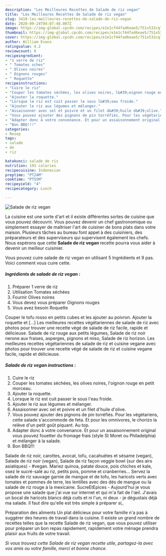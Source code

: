 ```yaml
---
description: "Les Meilleures Recettes de Salade de riz vegan"
title: "Les Meilleures Recettes de Salade de riz vegan"
slug: 3410-les-meilleures-recettes-de-salade-de-riz-vegan
date: 2020-09-24T04:07:48.087Z
image: https://img-global.cpcdn.com/recipes/e1e1cf44fad6eae5/751x532cq70/salade-de-riz-vegan-photo-principale-de-la-recette.jpg
thumbnail: https://img-global.cpcdn.com/recipes/e1e1cf44fad6eae5/751x532cq70/salade-de-riz-vegan-photo-principale-de-la-recette.jpg
cover: https://img-global.cpcdn.com/recipes/e1e1cf44fad6eae5/751x532cq70/salade-de-riz-vegan-photo-principale-de-la-recette.jpg
author: William Evans
ratingvalue: 4.2
reviewcount: 9
recipeingredient:
- "1 verre de riz"
- " Tomates sches"
- " Olives noires"
- " Oignons rouges"
- " Roquette"
recipeinstructions:
- "Cuire le riz"
- "Couper les tomates séchées, les olives noires, l&#39;oignon rouge en petit morceau."
- "Ajouter la roquette."
- "Lorsque le riz est cuit passer le sous l&#39;eau froide."
- "Ajouter le riz aux légumes et mélanger."
- "Assaisonner avec sel et poivre et un filet d&#39;huile d&#39;olive."
- "Vous pouvez ajouter des pignons de pin torréfiés. Pour les végétariens, cette salade s&#39;accommode de feta. Et pour les omnivores, le chorizo la relève d&#39;un petit goût piquant. Au top."
- "Adapter donc à votre convenance. Et pour un assaisonnement original vous pouvez fouetter du fromage frais (style St Moret ou Philadelphia) et mélanger à la salade."
- "Bon BBQ!!!"
categories:
- Resep
tags:
- salade
- de
- riz

katakunci: salade de riz 
nutrition: 193 calories
recipecuisine: Indonesian
preptime: "PT24M"
cooktime: "PT55M"
recipeyield: "4"
recipecategory: Lunch

---
```



![Salade de riz vegan](https://img-global.cpcdn.com/recipes/e1e1cf44fad6eae5/751x532cq70/salade-de-riz-vegan-photo-principale-de-la-recette.jpg)

La cuisine est une sorte d'art et il existe différentes sortes de cuisine que vous pouvez découvrir. Vous pouvez devenir un chef gastronomique ou simplement essayer de maîtriser l'art de cuisiner de bons plats dans votre maison. Plusieurs tâches au bureau font appel à des cuisiniers, des préparateurs et des superviseurs qui supervisent également les chefs. Nous espérons que cette <strong> Salade de riz vegan </strong> recette pourra vous aider à devenir un meilleur cuisinier.

<!--inarticleads1-->

Vous pouvez cuire salade de riz vegan en utilisant 5 Ingrédients et 9 pas. Voici comment vous cuire cette.

##### Ingrédients de salade de riz vegan :

1. Préparer 1 verre de riz
1. Utilisation  Tomates séchées
1. Fournir  Olives noires
1. Vous devez vous préparer  Oignons rouges
1. Vous avez besoin  Roquette


Couper le tofu rosso en petits cubes et les ajouter au poivron. Ajouter la roquette et […] Les meilleures recettes végétariennes de salade de riz avec photos pour trouver une recette végé de salade de riz facile, rapide et délicieuse. Salade de riz rouge aux petits légumes, Salade de riz noir nerone aux fraises, asperges, pignons et miso, Salade de riz horizon. Les meilleures recettes végétariennes de salade de riz et cuisine vegane avec photos pour trouver une recette végé de salade de riz et cuisine vegane facile, rapide et délicieuse. 

<!--inarticleads2-->

##### Salade de riz vegan instructions :

1. Cuire le riz
1. Couper les tomates séchées, les olives noires, l&#39;oignon rouge en petit morceau.
1. Ajouter la roquette.
1. Lorsque le riz est cuit passer le sous l&#39;eau froide.
1. Ajouter le riz aux légumes et mélanger.
1. Assaisonner avec sel et poivre et un filet d&#39;huile d&#39;olive.
1. Vous pouvez ajouter des pignons de pin torréfiés. Pour les végétariens, cette salade s&#39;accommode de feta. Et pour les omnivores, le chorizo la relève d&#39;un petit goût piquant. Au top.
1. Adapter donc à votre convenance. Et pour un assaisonnement original vous pouvez fouetter du fromage frais (style St Moret ou Philadelphia) et mélanger à la salade.
1. Bon BBQ!!!


Salade de riz noir, carottes, avocat, tofu, cacahuètes et sésame (vegan), Salade de riz noir (vegan), Salade de riz façon veggie bowl {sur des airs asiatiques) - #vegan. Mariez quinoa, patate douce, pois chiches et kale, osez le sucré-salé au riz, petits pois, pomme et cranberries… Servez la salade de riz sauvage garnie de mangue et de tofu, les haricots verts avec tomates et pommes de terre, les lentilles avec des dés de mangue ou la salade de riz rouge à la mexicaine. SucreEtEpices - Aujourd&#39;hui je vous propose une salade que j&#39;ai vue sur internet et qui m&#39;a fait de l&#39;œil. J&#39;avais un bocal de haricots blancs déjà cuits et ni l&#39;un, ni deux - je dégustais déjà ma salade. Il faut dire qu&#39;elle est très simple à préparer si,. 

<!--inarticleads1-->

<p>
Préparation des aliments Un plat délicieux pour votre famille n'a pas à suggérer des heures de travail dans la cuisine. Il existe un grand nombre de recettes telles que la recette Salade de riz vegan, que vous pouvez utiliser pour préparer un bon repas rapidement, rapidement votre ménage prendra plaisir aux fruits de votre travail.
</p>

<p>
<i>Si vous trouvez cette Salade de riz vegan recette utile, partagez-la avec vos amis ou votre famille, merci et bonne chance.</i>
</p>
